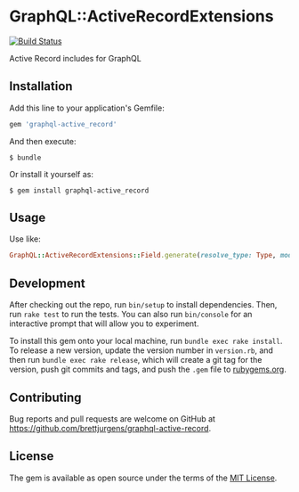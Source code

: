# GraphQL::ActiveRecordExtensions 

[![Build Status](https://travis-ci.org/brettjurgens/graphql-active-record.svg?branch=master)](https://travis-ci.org/brettjurgens/graphql-active-record)

Active Record includes for GraphQL

## Installation

Add this line to your application's Gemfile:

```ruby
gem 'graphql-active_record'
```

And then execute:

    $ bundle

Or install it yourself as:

    $ gem install graphql-active_record

## Usage

Use like:

```ruby
GraphQL::ActiveRecordExtensions::Field.generate(resolve_type: Type, model: Model)
```

## Development

After checking out the repo, run `bin/setup` to install dependencies. Then, run `rake test` to run the tests. You can also run `bin/console` for an interactive prompt that will allow you to experiment.

To install this gem onto your local machine, run `bundle exec rake install`. To release a new version, update the version number in `version.rb`, and then run `bundle exec rake release`, which will create a git tag for the version, push git commits and tags, and push the `.gem` file to [rubygems.org](https://rubygems.org).

## Contributing

Bug reports and pull requests are welcome on GitHub at https://github.com/brettjurgens/graphql-active-record.


## License

The gem is available as open source under the terms of the [MIT License](http://opensource.org/licenses/MIT).

